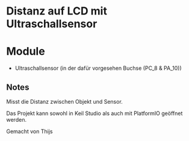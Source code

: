 # Distanz auf LCD mit Ultraschallsensor


# Module

- Ultraschallsensor (in der dafür vorgesehen Buchse (PC_8 & PA_10))

## Notes

Misst die Distanz zwischen Objekt und Sensor.

Das Projekt kann sowohl in Keil Studio als auch mit PlatformIO geöffnet werden.

Gemacht von Thijs